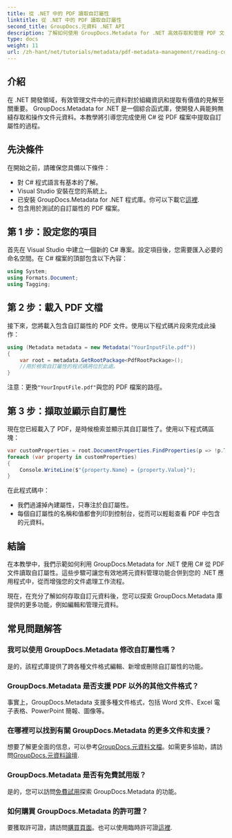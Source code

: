 ```yaml
---
title: 從 .NET 中的 PDF 讀取自訂屬性
linktitle: 從 .NET 中的 PDF 讀取自訂屬性
second_title: GroupDocs.元資料 .NET API
description: 了解如何使用 GroupDocs.Metadata for .NET 高效存取和管理 PDF 文件中的自訂屬性。這個綜合教程提供了逐步指南。
type: docs
weight: 11
url: /zh-hant/net/tutorials/metadata/pdf-metadata-management/reading-custom-properties-from-pdf/
---
```

## 介紹

在 .NET 開發領域，有效管理文件中的元資料對於組織資訊和提取有價值的見解至關重要。 GroupDocs.Metadata for .NET 是一個綜合函式庫，使開發人員能夠無縫存取和操作文件元資料。本教學將引導您完成使用 C# 從 PDF 檔案中提取自訂屬性的過程。 

## 先決條件

在開始之前，請確保您具備以下條件：

- 對 C# 程式語言有基本的了解。
- Visual Studio 安裝在您的系統上。
- 已安裝 GroupDocs.Metadata for .NET 程式庫。你可以下載它[這裡](https://releases.groupdocs.com/metadata/net/).
- 包含用於測試的自訂屬性的 PDF 檔案。

## 第 1 步：設定您的項目

首先在 Visual Studio 中建立一個新的 C# 專案。設定項目後，您需要匯入必要的命名空間。在 C# 檔案的頂部包含以下內容：

```csharp
using System;
using Formats.Document;
using Tagging;
```

## 第 2 步：載入 PDF 文檔

接下來，您將載入包含自訂屬性的 PDF 文件。使用以下程式碼片段來完成此操作：

```csharp
using (Metadata metadata = new Metadata("YourInputFile.pdf"))
{
    var root = metadata.GetRootPackage<PdfRootPackage>();
    //用於檢索自訂屬性的程式碼將位於此處。
}
```

注意：更換`"YourInputFile.pdf"`與您的 PDF 檔案的路徑。

## 第 3 步：擷取並顯示自訂屬性

現在您已經載入了 PDF，是時候檢索並顯示其自訂屬性了。使用以下程式碼區塊：

```csharp
var customProperties = root.DocumentProperties.FindProperties(p => !p.Tags.Contains(Tags.Document.BuiltIn));
foreach (var property in customProperties)
{
    Console.WriteLine($"{property.Name} = {property.Value}");
}
```

在此程式碼中：
- 我們過濾掉內建屬性，只專注於自訂屬性。
- 每個自訂屬性的名稱和值都會列印到控制台，從而可以輕鬆查看 PDF 中包含的元資料。

## 結論

在本教學中，我們示範如何利用 GroupDocs.Metadata for .NET 使用 C# 從 PDF 文件讀取自訂屬性。這些步驟可讓您有效地將元資料管理功能合併到您的 .NET 應用程式中，從而增強您的文件處理工作流程。 

現在，在充分了解如何存取自訂元資料後，您可以探索 GroupDocs.Metadata 庫提供的更多功能，例如編輯和管理元資料。

## 常見問題解答

### 我可以使用 GroupDocs.Metadata 修改自訂屬性嗎？
是的，該程式庫提供了跨各種文件格式編輯、新增或刪除自訂屬性的功能。

### GroupDocs.Metadata 是否支援 PDF 以外的其他文件格式？
事實上，GroupDocs.Metadata 支援多種文件格式，包括 Word 文件、Excel 電子表格、PowerPoint 簡報、圖像等。

### 在哪裡可以找到有關 GroupDocs.Metadata 的更多文件和支援？
想要了解更全面的信息，可以參考[GroupDocs.元資料文檔](https://reference.groupdocs.com/metadata/net/)。如需更多協助，請訪問[GroupDocs.元資料論壇](https://forum.groupdocs.com/c/metadata/14).

### GroupDocs.Metadata 是否有免費試用版？
是的，您可以訪問[免費試用](https://releases.groupdocs.com/)探索 GroupDocs.Metadata 的功能。

### 如何購買 GroupDocs.Metadata 的許可證？
要獲取許可證，請訪問[購買頁面](https://purchase.groupdocs.com/buy)。也可以使用臨時許可證[這裡](https://purchase.groupdocs.com/temporary-license/).